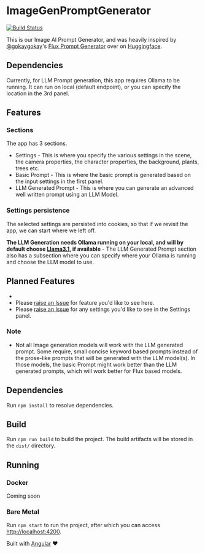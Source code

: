 # ImageGenPromptGenerator

[![Build Status](./actions/workflows/build.yml/badge.svg)](./actions/workflows/build.yml)

This is our Image AI Prompt Generator, and was heavily inspired by [@gokaygokay](https://huggingface.co/gokaygokay)'s [Flux Prompt Generator](https://huggingface.co/spaces/gokaygokay/FLUX-Prompt-Generator) over on [Huggingface](https://huggingface.co).

## Dependencies

Currently, for LLM Prompt generation, this app requires Ollama to be running. It can run on local (default endpoint), or you can specify the location in the 3rd panel.

## Features

### Sections

The app has 3 sections.

* Settings - This is where you specify the various settings in the scene, the camera properties, the character properties, the background, plants, trees etc.
* Basic Prompt - This is where the basic prompt is generated based on the input settings in the first panel.
* LLM Generated Prompt - This is where you can generate an advanced well written prompt using an LLM Model.

### Settings persistence

The selected settings are persisted into cookies, so that if we revisit the app, we can start where we left off.

**The LLM Generation needs Ollama running on your local, and will by default choose [Llama3.1](https://ollama.com/library/llama3.1), if available** - The LLM Generated Prompt section also has a subsection where you can specify where your Ollama is running and choose the LLM model to use.

## Planned Features

* 
* Please [raise an Issue](./issues/new) for feature you'd like to see here.
* Please [raise an Issue](./issues/new) for any settings you'd like to see in the Settings panel.

### Note

* Not all Image generation models will work with the LLM generated prompt. Some require, small concise keyword based prompts instead of the prose-like prompts that will be generated with the LLM model(s). In those models, the basic Prompt might work better than the LLM generated prompts, which will work better for Flux based models.

## Dependencies

Run `npm install` to resolve dependencies.

## Build

Run `npm run build` to build the project. The build artifacts will be stored in the `dist/` directory.

## Running

### Docker

Coming soon

### Bare Metal

Run `npm start` to run the project, after which you can access [http://localhost:4200](http://localhost:4200).

Built with [Angular](https://angular.dev/) :heart: